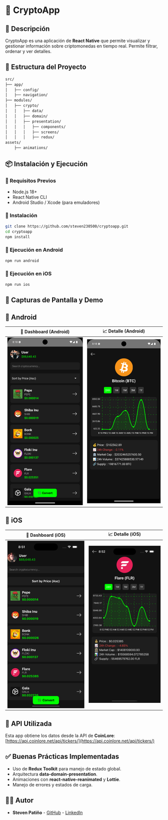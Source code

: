 # 📱 CryptoApp

## 🚀 Descripción

CryptoApp es una aplicación de **React Native** que permite visualizar y gestionar información sobre criptomonedas en tiempo real. Permite filtrar, ordenar y ver detalles.

## 📂 Estructura del Proyecto

```bash
src/
├── app/
│   ├── config/
│   ├── navigation/
├── modules/
│   ├── crypto/
│   │   ├── data/
│   │   ├── domain/
│   │   ├── presentation/
│   │   │   ├── components/
│   │   │   ├── screens/
│   │   │   ├── redux/
assets/
    ├── animations/
```

## 📦 Instalación y Ejecución

### 🔹 Requisitos Previos

- Node.js 18+
- React Native CLI
- Android Studio / Xcode (para emuladores)

### 🔹 Instalación

```sh
git clone https://github.com/steven230500/cryptoapp.git
cd cryptoapp
npm install
```

### 🔹 Ejecución en Android

```sh
npm run android
```

### 🔹 Ejecución en iOS

```sh
npm run ios
```

## 🎥 Capturas de Pantalla y Demo

## 📱 Android

| 📱 Dashboard (Android)                         | 📈 Detalle (Android)                      |
| ---------------------------------------------- | ----------------------------------------- |
| ![Dashboard](assets/screenshots/dashboard.png) | ![Detalle](assets/screenshots/detail.png) |

## 🍎 iOS

| 📱 Dashboard (iOS)                       | 📈 Detalle (iOS)                         |
| ---------------------------------------- | ---------------------------------------- |
| ![Dashboard](assets/screenshots/ios.png) | ![Detalle](assets/screenshots/ios_d.png) |

## 🔗 API Utilizada

Esta app obtiene los datos desde la API de **CoinLore**:
[https://api.coinlore.net/api/tickers/](https://api.coinlore.net/api/tickers/)

## ✅ Buenas Prácticas Implementadas

- Uso de **Redux Toolkit** para manejo de estado global.
- Arquitectura **data-domain-presentation**.
- Animaciones con **react-native-reanimated** y **Lottie**.
- Manejo de errores y estados de carga.

## 👨‍💻 Autor

- **Steven Patiño** - [GitHub](https://github.com/steven230500) - [LinkedIn](https://linkedin.com/in/steven-p-0ab502126)

